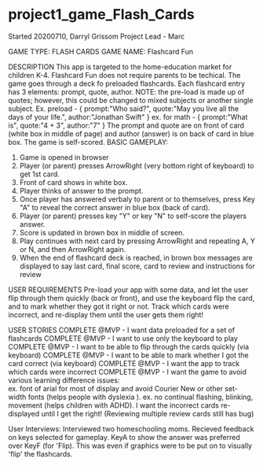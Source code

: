 # project1_game_Flash_Cards

Started 20200710, Darryl Grissom Project Lead - Marc

GAME TYPE: FLASH CARDS
GAME NAME: Flashcard Fun

DESCRIPTION
This app is targeted to the home-education market for children K-4. Flashcard Fun does not require parents to be techical.
The game goes through a deck fo preloaded flashcards. Each flashcard entry has 3 elements: prompt, quote, author.
NOTE: the pre-load is made up of quotes; however, this could be changed to mixed subjects or another single subject.
Ex. preload -
{
prompt:"Who said?",
quote:"May you live all the days of your life.",
author:"Jonathan Swift"
}
ex. for math -
{
prompt:"What is",
quote:"4 + 3",
author:"7"
}
The prompt and quote are on front of card (white box in middle of page) and author (answer) is on back of card in blue box.
The game is self-scored.
BASIC GAMEPLAY:
1.	Game is opened in browser
2.	Player (or parent) presses ArrowRight (very bottom right of keyboard) to get 1st card.
3.	Front of card shows in white box.
4.	Player thinks of answer to the prompt.
5.	Once player has answered verbaly to parent or to themselves, press Key "A" to reveal the correct answer in blue box (back of card).
6.	Player (or parent) presses key "Y" or key "N" to self-score the players answer.
7.	Score is updated in brown box in middle of screen.
8.	Play continues with next card by pressing ArrowRight and repeating A, Y or N, and then ArrowRight again.
9.	When the end of flashcard deck is reached, in brown box messages are displayed to say last card, final score, card to review and instructions for review


USER REQUIREMENTS
Pre-load your app with some data, and let the user flip through them quickly (back or front), and use the keyboard flip the card, and to mark whether they got it right or not. Track which cards were incorrect, and re-display them until the user gets them right!

USER STORIES
COMPLETE @MVP - I want data preloaded for a set of flashcards
COMPLETE @MVP - I want to use only the keyboard to play
COMPLETE @MVP - I want to be able to flip through the cards quickly (via keyboard)
COMPLETE @MVP - I want to be able to mark whether I got the card correct (via keyboard)
COMPLETE @MVP - I want the app to track which cards were incorrect
COMPLETE @MVP - I want the game to avoid various learning difference issues:  
 ex. font of arial for most of display and avoid Courier New or other set-width fonts (helps people with dyslexia ).
ex. no continual flashing, blinking, movement (helps children with ADHD).
I want the incorrect cards re-displayed until I get the right! (Reviewing multiple review cards still has bug)

User Interviews:
Interviewed two homeschooling moms. Recieved feedback on keys selected for gameplay. KeyA to show the answer was preferred over KeyF (for 'Flip). This was even if graphics were to be put on to visually 'flip' the flashcards.
